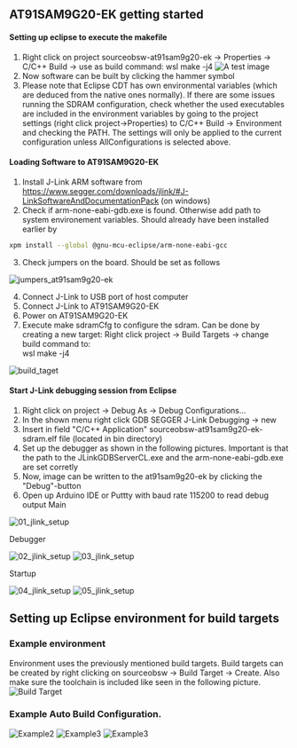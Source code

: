 ## <a id="top"></a> <a name="at91"></a> AT91SAM9G20-EK getting started

#### Setting up eclipse to execute the makefile
1. Right click on project sourceobsw-at91sam9g20-ek &rarr; Properties &rarr; C/C++ Build &rarr; use as build command: wsl make -j4
![A test image](doc/readme_img/build_command.png)
2. Now software can be built by clicking the hammer symbol
3. Please note that Eclipse CDT has own environmental variables (which are deduced from the native ones normally). If there are some issues running the SDRAM configuration, check whether the used executables are included in the environment variables by going to the project settings (right click project->Properties) to C/C++ Build -> Environment and checking the PATH. The settings will only be applied to the current configuration unless AllConfigurations is selected above.

#### Loading Software to AT91SAM9G20-EK
1.	Install J-Link ARM software from https://www.segger.com/downloads/jlink/#J-LinkSoftwareAndDocumentationPack (on windows)
2. Check if arm-none-eabi-gdb.exe is found. Otherwise add path to system environement variables. Should already have been installed earlier by
````sh
xpm install --global @gnu-mcu-eclipse/arm-none-eabi-gcc
````
3. Check jumpers on the board. Should be set as follows

![jumpers_at91sam9g20-ek](doc/readme_img/jumpers_at91sam9g20-ek.png)

4.	Connect J-Link to USB port of host computer
5.	Connect J-Link to AT91SAM9G20-EK
6.	Power on AT91SAM9G20-EK
7. Execute make sdramCfg to configure the sdram. Can be done by creating a new target: Right click project &rarr; Build Targets &rarr; change build command to:<br />
wsl make -j4

![build_taget](doc/readme_img/build_target.png)

#### Start J-Link debugging session from Eclipse
1. Right click on project &rarr; Debug As &rarr; Debug Configurations...
2. In the shown menu right click GDB SEGGER J-Link Debugging &rarr; new
3. Insert in field "C/C++ Application" sourceobsw-at91sam9g20-ek-sdram.elf file (located in bin directory)
4. Set up the debugger as shown in the following pictures. Important is that the path to the JLinkGDBServerCL.exe and the arm-none-eabi-gdb.exe are set corretly
5. Now, image can be written to the at91sam9g20-ek by clicking the "Debug"-button
6. Open up Arduino IDE or Puttty with baud rate 115200 to read debug output
Main

![01_jlink_setup](doc/readme_img/01_jlink_setup.png)

Debugger

![02_jlink_setup](doc/readme_img/02_jlink_setup.png)
![03_jlink_setup](doc/readme_img/03_jlink_setup.png)

Startup

![04_jlink_setup](doc/readme_img/04_jlink_setup.png)
![05_jlink_setup](doc/readme_img/05_jlink_setup.png)
<br>

##  Setting up Eclipse environment for build targets
### Example environment

<a name="buildtargets"></a>
Environment uses the previously mentioned build targets. Build targets can be created by
right clicking on sourceobsw -> Build Target -> Create. Also make sure the toolchain is included like
seen in the following picture.
![Build Target](doc/readme_img/eclipse_example1.PNG)

### Example Auto Build Configuration.
![Example2](doc/readme_img/eclipse_example2.PNG)
![Example3](doc/readme_img/eclipse_example3.PNG)
![Example3](doc/readme_img/eclipse_example4.PNG)
